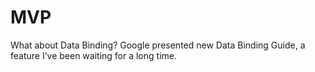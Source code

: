 # MVP
What about Data Binding? Google presented new Data Binding Guide, a feature I’ve been waiting for a long time. 
